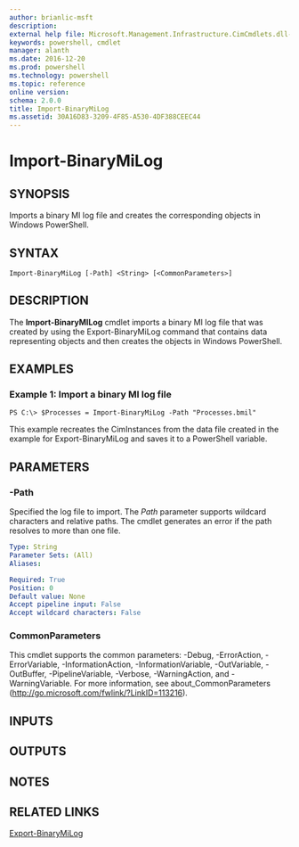```yaml
---
author: brianlic-msft
description: 
external help file: Microsoft.Management.Infrastructure.CimCmdlets.dll-Help.xml
keywords: powershell, cmdlet
manager: alanth
ms.date: 2016-12-20
ms.prod: powershell
ms.technology: powershell
ms.topic: reference
online version: 
schema: 2.0.0
title: Import-BinaryMiLog
ms.assetid: 30A16D83-3209-4F85-A530-4DF388CEEC44
---
```


# Import-BinaryMiLog

## SYNOPSIS
Imports a binary MI log file and creates the corresponding objects in Windows PowerShell.

## SYNTAX

```
Import-BinaryMiLog [-Path] <String> [<CommonParameters>]
```

## DESCRIPTION
The **Import-BinaryMILog** cmdlet imports a binary MI log file that was created by using the Export-BinaryMiLog command that contains data representing objects and then creates the objects in Windows PowerShell.

## EXAMPLES

### Example 1: Import a binary MI log file
```
PS C:\> $Processes = Import-BinaryMiLog -Path "Processes.bmil"
```

This example recreates the CimInstances from the data file created in the example for Export-BinaryMiLog and saves it to a PowerShell variable.

## PARAMETERS

### -Path
Specified the log file to import.
The *Path* parameter supports wildcard characters and relative paths.
The cmdlet generates an error if the path resolves to more than one file.

```yaml
Type: String
Parameter Sets: (All)
Aliases: 

Required: True
Position: 0
Default value: None
Accept pipeline input: False
Accept wildcard characters: False
```

### CommonParameters
This cmdlet supports the common parameters: -Debug, -ErrorAction, -ErrorVariable, -InformationAction, -InformationVariable, -OutVariable, -OutBuffer, -PipelineVariable, -Verbose, -WarningAction, and -WarningVariable. For more information, see about_CommonParameters (http://go.microsoft.com/fwlink/?LinkID=113216).

## INPUTS

## OUTPUTS

## NOTES

## RELATED LINKS

[Export-BinaryMiLog](./Export-BinaryMiLog.md)

